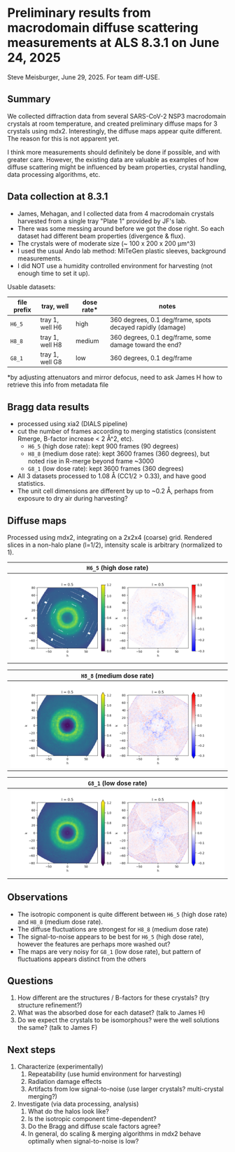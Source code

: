 # Preliminary results from macrodomain diffuse scattering measurements at ALS 8.3.1 on June 24, 2025

Steve Meisburger, June 29, 2025. For team diff-USE.

## Summary

We collected diffraction data from several SARS-CoV-2 NSP3 macrodomain crystals at room temperature, and created preliminary diffuse maps for 3 crystals using mdx2. Interestingly, the diffuse maps appear quite different. The reason for this is not apparent yet.

I think more measurements should definitely be done if possible, and with greater care. However, the existing data are valuable as examples of how diffuse scattering might be influenced by beam properties, crystal handling, data processing algorithms, etc.

## Data collection at 8.3.1

- James, Mehagan, and I collected data from 4 macrodomain crystals harvested from a single tray "Plate 1" provided by JF's lab.
- There was some messing around before we got the dose right. So each dataset had different beam properties (divergence & flux).
- The crystals were of moderate size (~ 100 x 200 x 200 µm^3)
- I used the usual Ando lab method: MiTeGen plastic sleeves, background measurements.
- I did NOT use a humidity controlled environment for harvesting (not enough time to set it up).

Usable datasets:

file prefix | tray, well | dose rate* | notes
--- | --- | --- | ---
`H6_5` | tray 1, well H6 | high | 360 degrees, 0.1 deg/frame, spots decayed rapidly (damage)
`H8_8` | tray 1, well H8 | medium | 360 degrees, 0.1 deg/frame, some damage toward the end?
`G8_1` | tray 1, well G8 | low | 360 degrees, 0.1 deg/frame

*by adjusting attenuators and mirror defocus, need to ask James H how to retrieve this info from metadata file

## Bragg data results

- processed using xia2 (DIALS pipeline) 
- cut the number of frames according to merging statistics (consistent Rmerge, B-factor increase < 2 Å^2, etc).
    - `H6_5` (high dose rate): kept 900 frames (90 degrees)
    - `H8_8` (medium dose rate): kept 3600 frames (360 degrees), but noted rise in R-merge beyond frame ~3000
    - `G8_1` (low dose rate): kept 3600 frames (360 degrees)
- All 3 datasets processed to 1.08 Å (CC1/2 > 0.33), and have good statistics.
- The unit cell dimensions are different by up to ~0.2 Å, perhaps from exposure to dry air during harvesting?

## Diffuse maps

Processed using mdx2, integrating on a 2x2x4 (coarse) grid. Rendered slices in a non-halo plane (l=1/2), intensity scale is arbitrary (normalized to 1).

| `H6_5` (high dose rate) |
| --- |
| ![mac_H6_slice_lp5.png](7b1a4bfb-7d80-4814-8746-c83f866c0985.png) |

| `H8_8` (medium dose rate) |
| --- |
| ![mac_H8_slice_lp5.png](accc6ec6-9939-4540-b0d2-c51b1e2f52e8.png) |

| `G8_1` (low dose rate) |
| --- |
| ![mac_G8_slice_lp5.png](31b14724-0609-4b8b-b436-dea7c2cd99e6.png) |

## Observations

- The isotropic component is quite different between `H6_5` (high dose rate) and `H8_8` (medium dose rate).
- The diffuse fluctuations are strongest for `H8_8` (medium dose rate)
- The signal-to-noise appears to be best for `H6_5` (high dose rate), however the features are perhaps more washed out?
- The maps are very noisy for `G8_1` (low dose rate), but pattern of fluctuations appears distinct from the others

## Questions

1. How different are the structures / B-factors for these crystals? (try structure refinement?)
2. What was the absorbed dose for each dataset? (talk to James H)
3. Do we expect the crystals to be isomorphous? were the well solutions the same? (talk to James F)

## Next steps

1. Characterize (experimentally)
    1. Repeatability (use humid environment for harvesting)
    2. Radiation damage effects
    3. Artifacts from low signal-to-noise (use larger crystals? multi-crystal merging?)
2. Investigate (via data processing, analysis)
    1. What do the halos look like?
    2. Is the isotropic component time-dependent?
    3. Do the Bragg and diffuse scale factors agree?
    4. In general, do scaling & merging algorithms in mdx2 behave optimally when signal-to-noise is low?

